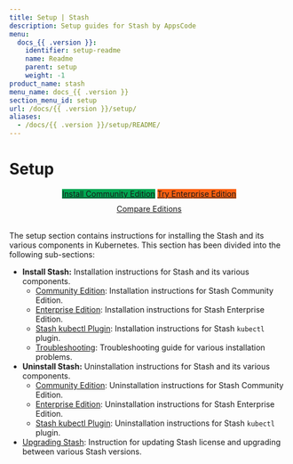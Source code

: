 ```yaml
---
title: Setup | Stash
description: Setup guides for Stash by AppsCode
menu:
  docs_{{ .version }}:
    identifier: setup-readme
    name: Readme
    parent: setup
    weight: -1
product_name: stash
menu_name: docs_{{ .version }}
section_menu_id: setup
url: /docs/{{ .version }}/setup/
aliases:
  - /docs/{{ .version }}/setup/README/
---
```


# Setup

<div style="text-align: center;">
  <a class="button is-link is-medium is-active has-text-weight-normal" href="/docs/setup/install/community.md" style="background:#00A651; width: 18rem;">Install Community Edition</a>
  <a class="button is-info is-medium is-active has-text-weight-normal" href="/docs/setup/install/enterprise.md"  style="background:#FC6011; width: 18rem;">Try Enterprise Edition</a>
  <a style="margin-top: 10px; display: block;" href="/docs/concepts/what-is-stash/overview.md">Compare Editions</a>
</div>
<br>

The setup section contains instructions for installing the Stash and its various components in Kubernetes. This section has been divided into the following sub-sections:

- **Install Stash:** Installation instructions for Stash and its various components.
  - [Community Edition](/docs/setup/install/community.md): Installation instructions for Stash Community Edition.
  - [Enterprise Edition](/docs/setup/install/enterprise.md): Installation instructions for Stash Enterprise Edition.
  - [Stash kubectl Plugin](/docs/setup/install/kubectl_plugin.md): Installation instructions for Stash `kubectl` plugin.
  - [Troubleshooting](/docs/setup/install/troubleshoting.md): Troubleshooting guide for various installation problems.
- **Uninstall Stash:** Uninstallation instructions for Stash and its various components.
  - [Community Edition](/docs/setup/uninstall/community.md): Uninstallation instructions for Stash Community Edition.
  - [Enterprise Edition](/docs/setup/uninstall/enterprise.md): Uninstallation instructions for Stash Enterprise Edition.
  - [Stash kubectl Plugin](/docs/setup/uninstall/kubectl_plugin.md): Uninstallation instructions for Stash `kubectl` plugin.
- [Upgrading Stash](/docs/setup/upgrade.md): Instruction for updating Stash license and upgrading between various Stash versions.
